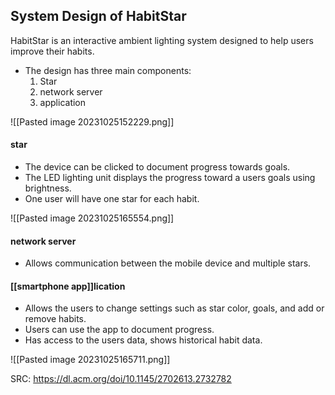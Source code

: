
## System Design of HabitStar

HabitStar is an interactive ambient lighting system designed to help users improve their habits. 

- The design has three main components:
	1. Star 
	2. network server
	3. application

![[Pasted image 20231025152229.png]]
#### star

- The device can be clicked to document progress towards goals.
- The LED lighting unit displays the progress toward a users goals using brightness.
- One user will have one star for each habit.

![[Pasted image 20231025165554.png]]
#### network server

- Allows communication between the mobile device and multiple stars.

#### [[smartphone app]]lication

- Allows the users to change settings such as star color, goals, and add or remove habits.
- Users can use the app to document progress.
- Has access to the users data, shows historical habit data.

![[Pasted image 20231025165711.png]]

SRC: https://dl.acm.org/doi/10.1145/2702613.2732782